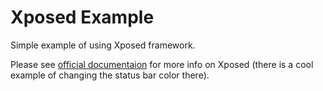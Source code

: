 # Xposed Example
Simple example of using Xposed framework.

Please see [official documentaion](https://github.com/rovo89/XposedBridge/wiki/Development-tutorial) for more info on Xposed (there is a cool example of changing the status bar color there).